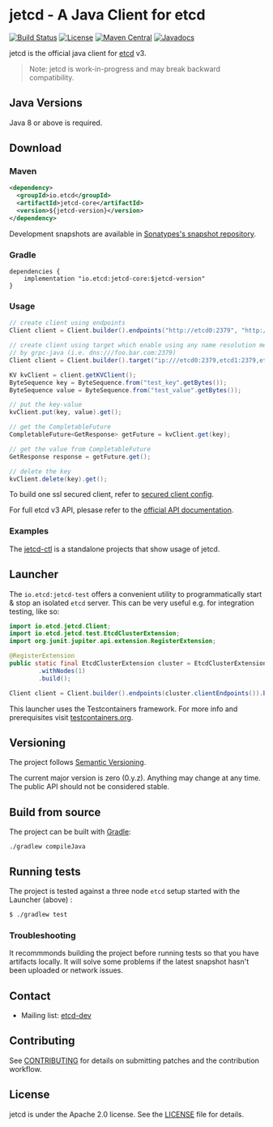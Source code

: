 # jetcd - A Java Client for etcd
[![Build Status](https://github.com/etcd-io/jetcd/actions/workflows/build-main.yml/badge.svg)](https://github.com/etcd-io/jetcd/actions)
[![License](https://img.shields.io/badge/Licence-Apache%202.0-blue.svg?style=flat-square)](http://www.apache.org/licenses/LICENSE-2.0.html)
[![Maven Central](https://img.shields.io/maven-central/v/io.etcd/jetcd-core.svg?style=flat-square)](https://search.maven.org/#search%7Cga%7C1%7Cio.etcd)
[![Javadocs](http://www.javadoc.io/badge/io/etcd/jetcd-core.svg)](https://javadoc.io/doc/io.etcd/jetcd-core)

jetcd is the official java client for [etcd](https://github.com/etcd-io/etcd) v3.

> Note: jetcd is work-in-progress and may break backward compatibility.

## Java Versions

Java 8 or above is required.

## Download

### Maven
```xml
<dependency>
  <groupId>io.etcd</groupId>
  <artifactId>jetcd-core</artifactId>
  <version>${jetcd-version}</version>
</dependency>
```

Development snapshots are available in [Sonatypes's snapshot repository](https://oss.sonatype.org/content/repositories/snapshots/io/etcd).

### Gradle

```
dependencies {
    implementation "io.etcd:jetcd-core:$jetcd-version"
}
```

### Usage

```java
// create client using endpoints
Client client = Client.builder().endpoints("http://etcd0:2379", "http://etcd1:2379", "http://etcd2:2379").build();
```

```java
// create client using target which enable using any name resolution mechanism provided
// by grpc-java (i.e. dns:///foo.bar.com:2379)
Client client = Client.builder().target("ip:///etcd0:2379,etcd1:2379,etcd2:2379").build();
```

```java
KV kvClient = client.getKVClient();
ByteSequence key = ByteSequence.from("test_key".getBytes());
ByteSequence value = ByteSequence.from("test_value".getBytes());

// put the key-value
kvClient.put(key, value).get();

// get the CompletableFuture
CompletableFuture<GetResponse> getFuture = kvClient.get(key);

// get the value from CompletableFuture
GetResponse response = getFuture.get();

// delete the key
kvClient.delete(key).get();
```
To build one ssl secured client, refer to [secured client config](docs/SslConfig.md).

For full etcd v3 API, plesase refer to the [official API documentation](https://etcd.io/docs/current/learning/api/).

### Examples

The [jetcd-ctl](https://github.com/etcd-io/jetcd/tree/master/jetcd-ctl) is a standalone projects that show usage of jetcd.

## Launcher

The `io.etcd:jetcd-test` offers a convenient utility to programmatically start & stop an isolated `etcd` server.  This can be very useful e.g. for integration testing, like so:

```java
import io.etcd.jetcd.Client;
import io.etcd.jetcd.test.EtcdClusterExtension;
import org.junit.jupiter.api.extension.RegisterExtension;

@RegisterExtension 
public static final EtcdClusterExtension cluster = EtcdClusterExtension.builder()
        .withNodes(1)
        .build();

Client client = Client.builder().endpoints(cluster.clientEndpoints()).build();
```

This launcher uses the Testcontainers framework.
For more info and prerequisites visit [testcontainers.org](https://www.testcontainers.org).

## Versioning

The project follows [Semantic Versioning](http://semver.org/).

The current major version is zero (0.y.z). Anything may change at any time. The public API should not be considered stable.

## Build from source

The project can be built with [Gradle](https://gradle.org/):

```
./gradlew compileJava
```

## Running tests

The project is tested against a three node `etcd` setup started with the Launcher (above) :

```sh
$ ./gradlew test
````

### Troubleshooting

It recommmonds building the project before running tests so that you have artifacts locally. It will solve some problems if the latest snapshot hasn't been uploaded or network issues.

## Contact

* Mailing list: [etcd-dev](https://groups.google.com/forum/?hl=en#!forum/etcd-dev)

## Contributing

See [CONTRIBUTING](https://github.com/etcd-io/jetcd/blob/master/CONTRIBUTING.md) for details on submitting patches and the contribution workflow.

## License

jetcd is under the Apache 2.0 license. See the [LICENSE](https://github.com/etcd-io/jetcd/blob/master/LICENSE) file for details.
